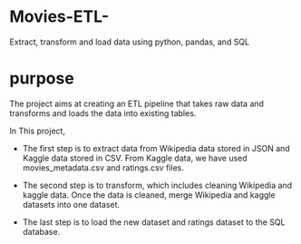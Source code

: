 # Movies-ETL-

Extract, transform and load data using python, pandas, and SQL

# purpose

The project aims at creating an ETL pipeline that takes raw data and transforms and loads the data into existing tables. 

In This project, 

* The first step is to extract data from Wikipedia data stored in JSON and Kaggle data stored in CSV. From Kaggle data, we have used movies_metadata.csv and ratings.csv files. 

* The second step is to transform, which includes cleaning Wikipedia and kaggle data. Once the data is cleaned, merge Wikipedia and kaggle datasets into one dataset.

* The last step is to load the new dataset and ratings dataset to the SQL database.
